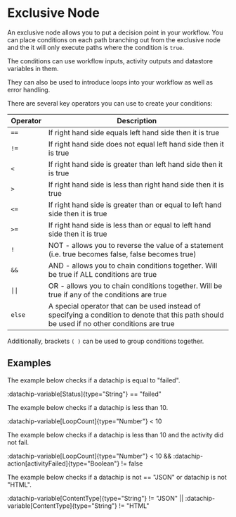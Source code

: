 # Exclusive Node

An exclusive node allows you to put a decision point in your workflow. You can place conditions on each path branching out from the exclusive node and the it will only execute paths where the condition is `true`.

The conditions can use workflow inputs, activity outputs and datastore variables in them.

They can also be used to introduce loops into your workflow as well as error handling.

There are several key operators you can use to create your conditions:

| Operator | Description |
| --- | --- |
| `==` | If right hand side equals left hand side then it is true |
| `!=` | If right hand side does not equal left hand side then it is true |
| `<` | If right hand side is greater than left hand side then it is true |
| `>` | If right hand side is less than right hand side then it is true |
| `<=` | If right hand side is greater than or equal to left hand side then it is true |
| `>=` | If right hand side is less than or equal to left hand side then it is true |
| `!` | NOT - allows you to reverse the value of a statement (i.e. true becomes false, false becomes true) |
| `&&` | AND - allows you to chain conditions together. Will be true if ALL conditions are true |
| `\|\|` | OR - allows you to chain conditions together. Will be true if any of the conditions are true |
| `else` | A special operator that can be used instead of specifying a condition to denote that this path should be used if no other conditions are true |

Additionally, brackets `( )` can be used to group conditions together.

## Examples

The example below checks if a datachip is equal to "failed".

:datachip-variable[Status]{type="String"} == "failed"

The example below checks if a datachip is less than 10.

:datachip-variable[LoopCount]{type="Number"} < 10

The example below checks if a datachip is less than 10 and the activity did not fail.

:datachip-variable[LoopCount]{type="Number"} < 10 && :datachip-action[activityFailed]{type="Boolean"} != false

The example below checks if a datachip is not == "JSON" or datachip is not "HTML".

:datachip-variable[ContentType]{type="String"} != "JSON" || :datachip-variable[ContentType]{type="String"} != "HTML"
